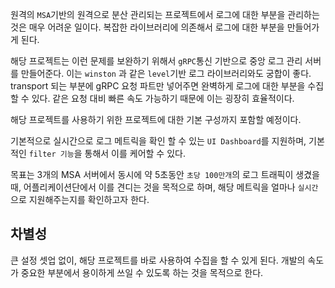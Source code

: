원격의 `MSA`기반의 원격으로 분산 관리되는 프로젝트에서 로그에 대한 부분을 관리하는 것은 매우 어려운 일이다. 복잡한 라이브러리에 의존해서 로그에 대한 부분을 만들어가게 된다.

해당 프로젝트는 이런 문제를 보완하기 위해서 `gRPC`통신 기반으로 중앙 로그 관리 서버를 만들어준다. 이는 `winston` 과 같은 `level`기반 로그 라이브러리와도 궁합이 좋다. transport 되는 부분에 gRPC 요청 파트만 넣어주면 완벽하게 로그에 대한 부분을 수집할 수 있다. 같은 요청 대비 빠른 속도 가능하기 때문에 이는 굉장히 효율적이다.

해당 프로젝트를 사용하기 위한 프로젝트에 대한 기본 구성까지 포함할 예정이다.

기본적으로 실시간으로 로그 메트릭을 확인 할 수 있는 `UI Dashboard`를 지원하며, 기본적인 `filter 기능`을 통해서 이를 케어할 수 있다.

목표는 3개의 MSA 서버에서 동시에 약 5초동안 `초당 100만개`의 로그 트래픽이 생겼을 때, 어플리케이션단에서 이를 견디는 것을 목적으로 하며, 해당 메트릭을 얼마나 `실시간`으로 지원해주는지를 확인하고자 한다.

## 차별성

큰 설정 셋업 없이, 해당 프로젝트를 바로 사용하여 수집을 할 수 있게 된다. 개발의 속도가 중요한 부분에서 용이하게 쓰일 수 있도록 하는 것을 목적으로 한다.
